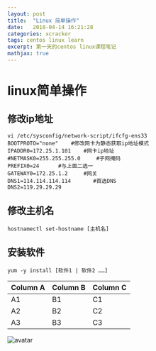```yaml
---
layout: post
title:  "Linux 简单操作"
date:   2018-04-14 16:21:28
categories: xcracker   
tags: centos linux learn
excerpt: 第一天的centos linux课程笔记
mathjax: true
---
```


# linux简单操作

## 修改ip地址

    vi /etc/sysconfig/network-script/ifcfg-ens33
    BOOTPROTO="none"    #修改网卡为静态获取ip地址模式
    IPADDR0=172.25.1.101    #网卡ip地址
    #NETMASK0=255.255.255.0     #子网掩码
    PREFIX0=24      #与上面二选一
    GATEWAY0=172.25.1.2     #网关
    DNS1=114.114.114.114       #首选DNS
    DNS2=119.29.29.29

## 修改主机名

    hostnamectl set-hostname [主机名]

## 安装软件

    yum -y install [软件1 | 软件2 ……]


Column A | Column B | Column C
---------|----------|---------
 A1 | B1 | C1
 A2 | B2 | C2
 A3 | B3 | C3

 ![avatar](https://wx3.sinaimg.cn/crop.144.178.984.554/90eb2137ly1fqc1n709iyj20xc0m80ve.jpg)